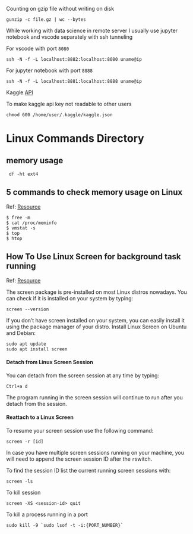 Counting on gzip file without writing on disk
```
gunzip -c file.gz | wc --bytes
```
While working with data science in remote server I usually use jupyter notebook and vscode separately with ssh tunneling

For vscode with port `8080`
```
ssh -N -f -L localhost:8882:localhost:8080 uname@ip
```
For jupyter notebook with port `8888`
```
ssh -N -f -L localhost:8881:localhost:8888 uname@ip
```
Kaggle [API](https://github.com/Kaggle/kaggle-api)

To make kaggle api key not readable to other users 
```
chmod 600 /home/user/.kaggle/kaggle.json
```

# Linux Commands Directory

## memory usage
```
 df -ht ext4
```
## 5 commands to check memory usage on Linux
Ref: [Resource](https://www.binarytides.com/linux-command-check-memory-usage/) 
```
$ free -m
$ cat /proc/meminfo
$ vmstat -s
$ top
$ htop
```

## How To Use Linux Screen for background task running
Ref: [Resource](https://linuxize.com/post/how-to-use-linux-screen/)

The screen package is pre-installed on most Linux distros nowadays. You can check if it is installed on your system by typing:
```
screen --version
```
If you don’t have screen installed on your system, you can easily install it using the package manager of your distro.
Install Linux Screen on Ubuntu and Debian:
```
sudo apt update
sudo apt install screen
```
#### Detach from Linux Screen Session
You can detach from the screen session at any time by typing:
```
Ctrl+a d
```
The program running in the screen session will continue to run after you detach from the session.

#### Reattach to a Linux Screen
To resume your screen session use the following command:
```
screen -r [id]
```
In case you have multiple screen sessions running on your machine, you will need to append the screen session ID after the `r`switch.

To find the session ID list the current running screen sessions with:
```
screen -ls
```
To kill session 
```
screen -XS <session-id> quit
```
To kill a process running in a port 
```
sudo kill -9 `sudo lsof -t -i:{PORT_NUMBER}`
```
